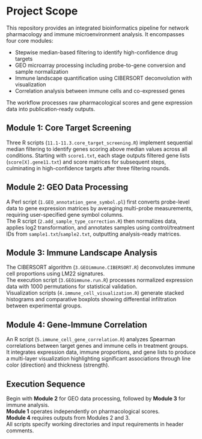 # Project Scope

This repository provides an integrated bioinformatics pipeline for network pharmacology and immune microenvironment analysis. It encompasses four core modules:

- Stepwise median-based filtering to identify high-confidence drug targets  
- GEO microarray processing including probe-to-gene conversion and sample normalization  
- Immune landscape quantification using CIBERSORT deconvolution with visualization  
- Correlation analysis between immune cells and co-expressed genes  

The workflow processes raw pharmacological scores and gene expression data into publication-ready outputs.

## Module 1: Core Target Screening

Three R scripts (`11.1-11.3.core_target_screening.R`) implement sequential median filtering to identify genes scoring above median values across all conditions. Starting with `score1.txt`, each stage outputs filtered gene lists (`score[X].gene11.txt`) and score matrices for subsequent steps, culminating in high-confidence targets after three filtering rounds.

## Module 2: GEO Data Processing

A Perl script (`1.GEO_annotation_gene_symbol.pl`) first converts probe-level data to gene expression matrices by averaging multi-probe measurements, requiring user-specified gene symbol columns.  
The R script (`2.add_sample_type_correction.R`) then normalizes data, applies log2 transformation, and annotates samples using control/treatment IDs from `sample1.txt`/`sample2.txt`, outputting analysis-ready matrices.

## Module 3: Immune Landscape Analysis

The CIBERSORT algorithm (`3.GEOimmune.CIBERSORT.R`) deconvolutes immune cell proportions using LM22 signatures.  
The execution script (`3.GEOimmune.run.R`) processes normalized expression data with 1000 permutations for statistical validation.  
Visualization scripts (`4.immune_cell_visualization.R`) generate stacked histograms and comparative boxplots showing differential infiltration between experimental groups.

## Module 4: Gene-Immune Correlation

An R script (`5.immune_cell_gene_correlation.R`) analyzes Spearman correlations between target genes and immune cells in treatment groups.  
It integrates expression data, immune proportions, and gene lists to produce a multi-layer visualization highlighting significant associations through line color (direction) and thickness (strength).

## Execution Sequence

Begin with **Module 2** for GEO data processing, followed by **Module 3** for immune analysis.  
**Module 1** operates independently on pharmacological scores.  
**Module 4** requires outputs from Modules 2 and 3.  
All scripts specify working directories and input requirements in header comments.
